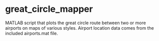 # great_circle_mapper
MATLAB script that plots the great circle route between two or more airports on maps of various styles. Airport location data comes from the included airports.mat file.
